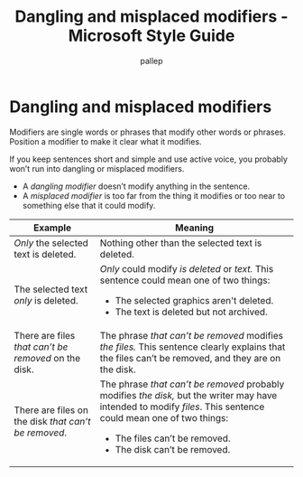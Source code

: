 ﻿---
title: Dangling and misplaced modifiers - Microsoft Style Guide
author: pallep
ms.author: pallep
ms.date: 01/19/2018
ms.topic: article
ms.prod: non-product-specific
---

# Dangling and misplaced modifiers

Modifiers are single words or phrases that modify other words or phrases. Position a modifier to make it clear what it modifies.

If you keep sentences short and simple and use active voice, you probably won’t run into dangling or misplaced modifiers. 

  - A *dangling modifier* doesn’t modify anything in the sentence. 
  - A *misplaced modifier* is too far from the thing it modifies or too near to something else that it could modify. 

| **Example** | **Meaning** |
|---|---|
| _Only_ the selected text is deleted. | Nothing other than the selected text is deleted. |
| The selected text _only_ is deleted. | _Only_ could modify _is deleted_ or _text._ This sentence could mean one of two things:<ul><li>The selected graphics aren't deleted.</li><li>The text is deleted but not archived.</li></ul> |
| There are files _that can’t be removed_ on the disk. | The phrase _that can’t be removed_ modifies _the files._ This sentence clearly explains that the files can’t be removed, and they are on the disk.  |
| There are files on the disk _that can’t be removed_. | The phrase _that can’t be removed_ probably modifies _the disk,_ but the writer may have intended to modify _files_. This sentence could mean one of two things:<ul><li>The files can’t be removed.</li><li>The disk can’t be removed. </li></ul> |

